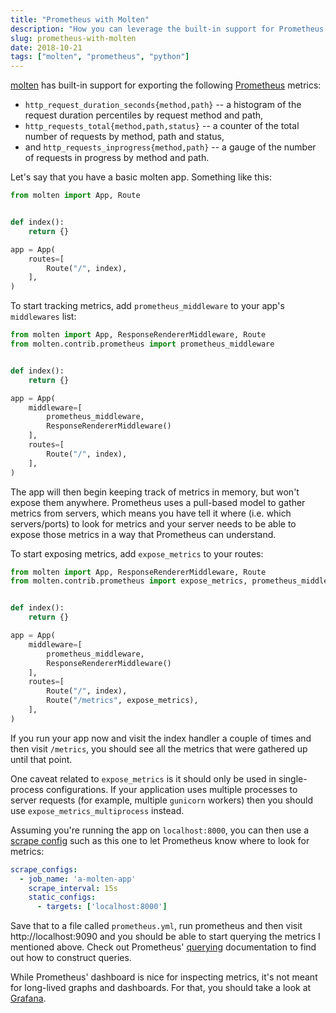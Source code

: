 ```yaml
---
title: "Prometheus with Molten"
description: "How you can leverage the built-in support for Prometheus in Molten."
slug: prometheus-with-molten
date: 2018-10-21
tags: ["molten", "prometheus", "python"]
---
```


[molten] has built-in support for exporting the following [Prometheus] metrics:

* `http_request_duration_seconds{method,path}` -- a histogram of the
  request duration percentiles by request method and path,
* `http_requests_total{method,path,status}` -- a counter of the total
  number of requests by method, path and status,
* and `http_requests_inprogress{method,path}` -- a gauge of the number of
  requests in progress by method and path.

Let's say that you have a basic molten app.  Something like this:

``` python
from molten import App, Route


def index():
    return {}

app = App(
    routes=[
        Route("/", index),
    ],
)
```

To start tracking metrics, add `prometheus_middleware` to your app's
`middlewares` list:

``` python
from molten import App, ResponseRendererMiddleware, Route
from molten.contrib.prometheus import prometheus_middleware


def index():
    return {}

app = App(
    middleware=[
        prometheus_middleware,
        ResponseRendererMiddleware()
    ],
    routes=[
        Route("/", index),
    ],
)
```

The app will then begin keeping track of metrics in memory, but won't
expose them anywhere.  Prometheus uses a pull-based model to gather
metrics from servers, which means you have tell it where (i.e. which
servers/ports) to look for metrics and your server needs to be able to
expose those metrics in a way that Prometheus can understand.

To start exposing metrics, add `expose_metrics` to your routes:

``` python
from molten import App, ResponseRendererMiddleware, Route
from molten.contrib.prometheus import expose_metrics, prometheus_middleware


def index():
    return {}

app = App(
    middleware=[
        prometheus_middleware,
        ResponseRendererMiddleware()
    ],
    routes=[
        Route("/", index),
        Route("/metrics", expose_metrics),
    ],
)
```

If you run your app now and visit the index handler a couple of times
and then visit `/metrics`, you should see all the metrics that were
gathered up until that point.

One caveat related to `expose_metrics` is it should only be used in
single-process configurations.  If your application uses multiple
processes to server requests (for example, multiple `gunicorn`
workers) then you should use `expose_metrics_multiprocess` instead.

Assuming you're running the app on `localhost:8000`, you can then use
a [scrape config] such as this one to let Prometheus know where to
look for metrics:

``` yaml
scrape_configs:
  - job_name: 'a-molten-app'
    scrape_interval: 15s
    static_configs:
      - targets: ['localhost:8000']
```

Save that to a file called `prometheus.yml`, run prometheus and then
visit http://localhost:9090 and you should be able to start querying
the metrics I mentioned above.  Check out Prometheus' [querying]
documentation to find out how to construct queries.

While Prometheus' dashboard is nice for inspecting metrics, it's not
meant for long-lived graphs and dashboards.  For that, you should take
a look at [Grafana].

[molten]: https://moltenframework.com
[Prometheus]: https://prometheus.io/
[scrape config]: https://prometheus.io/docs/prometheus/latest/configuration/configuration/#%3Cscrape_config%3E
[querying]: https://prometheus.io/docs/prometheus/latest/querying/basics/
[Grafana]: https://prometheus.io/docs/visualization/grafana/
